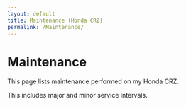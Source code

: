 ```yaml
---
layout: default
title: Maintenance (Honda CRZ)
permalink: /Maintenance/
---
```


# Maintenance 

This page lists maintenance performed on my Honda CRZ.

This includes major and minor service intervals.
